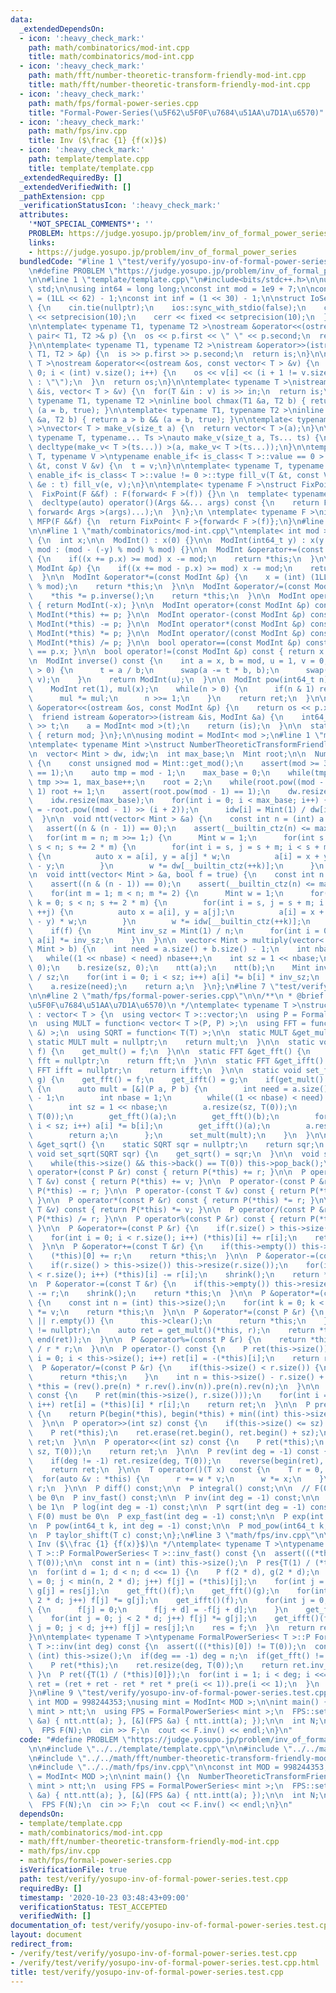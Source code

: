 ```yaml
---
data:
  _extendedDependsOn:
  - icon: ':heavy_check_mark:'
    path: math/combinatorics/mod-int.cpp
    title: math/combinatorics/mod-int.cpp
  - icon: ':heavy_check_mark:'
    path: math/fft/number-theoretic-transform-friendly-mod-int.cpp
    title: math/fft/number-theoretic-transform-friendly-mod-int.cpp
  - icon: ':heavy_check_mark:'
    path: math/fps/formal-power-series.cpp
    title: "Formal-Power-Series(\u5F62\u5F0F\u7684\u51AA\u7D1A\u6570)"
  - icon: ':heavy_check_mark:'
    path: math/fps/inv.cpp
    title: Inv ($\frac {1} {f(x)}$)
  - icon: ':heavy_check_mark:'
    path: template/template.cpp
    title: template/template.cpp
  _extendedRequiredBy: []
  _extendedVerifiedWith: []
  _pathExtension: cpp
  _verificationStatusIcon: ':heavy_check_mark:'
  attributes:
    '*NOT_SPECIAL_COMMENTS*': ''
    PROBLEM: https://judge.yosupo.jp/problem/inv_of_formal_power_series
    links:
    - https://judge.yosupo.jp/problem/inv_of_formal_power_series
  bundledCode: "#line 1 \"test/verify/yosupo-inv-of-formal-power-series.test.cpp\"\
    \n#define PROBLEM \"https://judge.yosupo.jp/problem/inv_of_formal_power_series\"\
    \n\n#line 1 \"template/template.cpp\"\n#include<bits/stdc++.h>\n\nusing namespace\
    \ std;\n\nusing int64 = long long;\nconst int mod = 1e9 + 7;\n\nconst int64 infll\
    \ = (1LL << 62) - 1;\nconst int inf = (1 << 30) - 1;\n\nstruct IoSetup {\n  IoSetup()\
    \ {\n    cin.tie(nullptr);\n    ios::sync_with_stdio(false);\n    cout << fixed\
    \ << setprecision(10);\n    cerr << fixed << setprecision(10);\n  }\n} iosetup;\n\
    \n\ntemplate< typename T1, typename T2 >\nostream &operator<<(ostream &os, const\
    \ pair< T1, T2 >& p) {\n  os << p.first << \" \" << p.second;\n  return os;\n\
    }\n\ntemplate< typename T1, typename T2 >\nistream &operator>>(istream &is, pair<\
    \ T1, T2 > &p) {\n  is >> p.first >> p.second;\n  return is;\n}\n\ntemplate< typename\
    \ T >\nostream &operator<<(ostream &os, const vector< T > &v) {\n  for(int i =\
    \ 0; i < (int) v.size(); i++) {\n    os << v[i] << (i + 1 != v.size() ? \" \"\
    \ : \"\");\n  }\n  return os;\n}\n\ntemplate< typename T >\nistream &operator>>(istream\
    \ &is, vector< T > &v) {\n  for(T &in : v) is >> in;\n  return is;\n}\n\ntemplate<\
    \ typename T1, typename T2 >\ninline bool chmax(T1 &a, T2 b) { return a < b &&\
    \ (a = b, true); }\n\ntemplate< typename T1, typename T2 >\ninline bool chmin(T1\
    \ &a, T2 b) { return a > b && (a = b, true); }\n\ntemplate< typename T = int64\
    \ >\nvector< T > make_v(size_t a) {\n  return vector< T >(a);\n}\n\ntemplate<\
    \ typename T, typename... Ts >\nauto make_v(size_t a, Ts... ts) {\n  return vector<\
    \ decltype(make_v< T >(ts...)) >(a, make_v< T >(ts...));\n}\n\ntemplate< typename\
    \ T, typename V >\ntypename enable_if< is_class< T >::value == 0 >::type fill_v(T\
    \ &t, const V &v) {\n  t = v;\n}\n\ntemplate< typename T, typename V >\ntypename\
    \ enable_if< is_class< T >::value != 0 >::type fill_v(T &t, const V &v) {\n  for(auto\
    \ &e : t) fill_v(e, v);\n}\n\ntemplate< typename F >\nstruct FixPoint : F {\n\
    \  FixPoint(F &&f) : F(forward< F >(f)) {}\n \n  template< typename... Args >\n\
    \  decltype(auto) operator()(Args &&... args) const {\n    return F::operator()(*this,\
    \ forward< Args >(args)...);\n  }\n};\n \ntemplate< typename F >\ninline decltype(auto)\
    \ MFP(F &&f) {\n  return FixPoint< F >{forward< F >(f)};\n}\n#line 4 \"test/verify/yosupo-inv-of-formal-power-series.test.cpp\"\
    \n\n#line 1 \"math/combinatorics/mod-int.cpp\"\ntemplate< int mod >\nstruct ModInt\
    \ {\n  int x;\n\n  ModInt() : x(0) {}\n\n  ModInt(int64_t y) : x(y >= 0 ? y %\
    \ mod : (mod - (-y) % mod) % mod) {}\n\n  ModInt &operator+=(const ModInt &p)\
    \ {\n    if((x += p.x) >= mod) x -= mod;\n    return *this;\n  }\n\n  ModInt &operator-=(const\
    \ ModInt &p) {\n    if((x += mod - p.x) >= mod) x -= mod;\n    return *this;\n\
    \  }\n\n  ModInt &operator*=(const ModInt &p) {\n    x = (int) (1LL * x * p.x\
    \ % mod);\n    return *this;\n  }\n\n  ModInt &operator/=(const ModInt &p) {\n\
    \    *this *= p.inverse();\n    return *this;\n  }\n\n  ModInt operator-() const\
    \ { return ModInt(-x); }\n\n  ModInt operator+(const ModInt &p) const { return\
    \ ModInt(*this) += p; }\n\n  ModInt operator-(const ModInt &p) const { return\
    \ ModInt(*this) -= p; }\n\n  ModInt operator*(const ModInt &p) const { return\
    \ ModInt(*this) *= p; }\n\n  ModInt operator/(const ModInt &p) const { return\
    \ ModInt(*this) /= p; }\n\n  bool operator==(const ModInt &p) const { return x\
    \ == p.x; }\n\n  bool operator!=(const ModInt &p) const { return x != p.x; }\n\
    \n  ModInt inverse() const {\n    int a = x, b = mod, u = 1, v = 0, t;\n    while(b\
    \ > 0) {\n      t = a / b;\n      swap(a -= t * b, b);\n      swap(u -= t * v,\
    \ v);\n    }\n    return ModInt(u);\n  }\n\n  ModInt pow(int64_t n) const {\n\
    \    ModInt ret(1), mul(x);\n    while(n > 0) {\n      if(n & 1) ret *= mul;\n\
    \      mul *= mul;\n      n >>= 1;\n    }\n    return ret;\n  }\n\n  friend ostream\
    \ &operator<<(ostream &os, const ModInt &p) {\n    return os << p.x;\n  }\n\n\
    \  friend istream &operator>>(istream &is, ModInt &a) {\n    int64_t t;\n    is\
    \ >> t;\n    a = ModInt< mod >(t);\n    return (is);\n  }\n\n  static int get_mod()\
    \ { return mod; }\n};\n\nusing modint = ModInt< mod >;\n#line 1 \"math/fft/number-theoretic-transform-friendly-mod-int.cpp\"\
    \ntemplate< typename Mint >\nstruct NumberTheoreticTransformFriendlyModInt {\n\
    \n  vector< Mint > dw, idw;\n  int max_base;\n  Mint root;\n\n  NumberTheoreticTransformFriendlyModInt()\
    \ {\n    const unsigned mod = Mint::get_mod();\n    assert(mod >= 3 && mod % 2\
    \ == 1);\n    auto tmp = mod - 1;\n    max_base = 0;\n    while(tmp % 2 == 0)\
    \ tmp >>= 1, max_base++;\n    root = 2;\n    while(root.pow((mod - 1) >> 1) ==\
    \ 1) root += 1;\n    assert(root.pow(mod - 1) == 1);\n    dw.resize(max_base);\n\
    \    idw.resize(max_base);\n    for(int i = 0; i < max_base; i++) {\n      dw[i]\
    \ = -root.pow((mod - 1) >> (i + 2));\n      idw[i] = Mint(1) / dw[i];\n    }\n\
    \  }\n\n  void ntt(vector< Mint > &a) {\n    const int n = (int) a.size();\n \
    \   assert((n & (n - 1)) == 0);\n    assert(__builtin_ctz(n) <= max_base);\n \
    \   for(int m = n; m >>= 1;) {\n      Mint w = 1;\n      for(int s = 0, k = 0;\
    \ s < n; s += 2 * m) {\n        for(int i = s, j = s + m; i < s + m; ++i, ++j)\
    \ {\n          auto x = a[i], y = a[j] * w;\n          a[i] = x + y, a[j] = x\
    \ - y;\n        }\n        w *= dw[__builtin_ctz(++k)];\n      }\n    }\n  }\n\
    \n  void intt(vector< Mint > &a, bool f = true) {\n    const int n = (int) a.size();\n\
    \    assert((n & (n - 1)) == 0);\n    assert(__builtin_ctz(n) <= max_base);\n\
    \    for(int m = 1; m < n; m *= 2) {\n      Mint w = 1;\n      for(int s = 0,\
    \ k = 0; s < n; s += 2 * m) {\n        for(int i = s, j = s + m; i < s + m; ++i,\
    \ ++j) {\n          auto x = a[i], y = a[j];\n          a[i] = x + y, a[j] = (x\
    \ - y) * w;\n        }\n        w *= idw[__builtin_ctz(++k)];\n      }\n    }\n\
    \    if(f) {\n      Mint inv_sz = Mint(1) / n;\n      for(int i = 0; i < n; i++)\
    \ a[i] *= inv_sz;\n    }\n  }\n\n  vector< Mint > multiply(vector< Mint > a, vector<\
    \ Mint > b) {\n    int need = a.size() + b.size() - 1;\n    int nbase = 1;\n \
    \   while((1 << nbase) < need) nbase++;\n    int sz = 1 << nbase;\n    a.resize(sz,\
    \ 0);\n    b.resize(sz, 0);\n    ntt(a);\n    ntt(b);\n    Mint inv_sz = Mint(1)\
    \ / sz;\n    for(int i = 0; i < sz; i++) a[i] *= b[i] * inv_sz;\n    intt(a, false);\n\
    \    a.resize(need);\n    return a;\n  }\n};\n#line 7 \"test/verify/yosupo-inv-of-formal-power-series.test.cpp\"\
    \n\n#line 2 \"math/fps/formal-power-series.cpp\"\n\n/**\n * @brief Formal-Power-Series(\u5F62\
    \u5F0F\u7684\u51AA\u7D1A\u6570)\n */\ntemplate< typename T >\nstruct FormalPowerSeries\
    \ : vector< T > {\n  using vector< T >::vector;\n  using P = FormalPowerSeries;\n\
    \n  using MULT = function< vector< T >(P, P) >;\n  using FFT = function< void(P\
    \ &) >;\n  using SQRT = function< T(T) >;\n\n  static MULT &get_mult() {\n   \
    \ static MULT mult = nullptr;\n    return mult;\n  }\n\n  static void set_mult(MULT\
    \ f) {\n    get_mult() = f;\n  }\n\n  static FFT &get_fft() {\n    static FFT\
    \ fft = nullptr;\n    return fft;\n  }\n\n  static FFT &get_ifft() {\n    static\
    \ FFT ifft = nullptr;\n    return ifft;\n  }\n\n  static void set_fft(FFT f, FFT\
    \ g) {\n    get_fft() = f;\n    get_ifft() = g;\n    if(get_mult() == nullptr)\
    \ {\n      auto mult = [&](P a, P b) {\n        int need = a.size() + b.size()\
    \ - 1;\n        int nbase = 1;\n        while((1 << nbase) < need) nbase++;\n\
    \        int sz = 1 << nbase;\n        a.resize(sz, T(0));\n        b.resize(sz,\
    \ T(0));\n        get_fft()(a);\n        get_fft()(b);\n        for(int i = 0;\
    \ i < sz; i++) a[i] *= b[i];\n        get_ifft()(a);\n        a.resize(need);\n\
    \        return a;\n      };\n      set_mult(mult);\n    }\n  }\n\n  static SQRT\
    \ &get_sqrt() {\n    static SQRT sqr = nullptr;\n    return sqr;\n  }\n\n  static\
    \ void set_sqrt(SQRT sqr) {\n    get_sqrt() = sqr;\n  }\n\n  void shrink() {\n\
    \    while(this->size() && this->back() == T(0)) this->pop_back();\n  }\n\n  P\
    \ operator+(const P &r) const { return P(*this) += r; }\n\n  P operator+(const\
    \ T &v) const { return P(*this) += v; }\n\n  P operator-(const P &r) const { return\
    \ P(*this) -= r; }\n\n  P operator-(const T &v) const { return P(*this) -= v;\
    \ }\n\n  P operator*(const P &r) const { return P(*this) *= r; }\n\n  P operator*(const\
    \ T &v) const { return P(*this) *= v; }\n\n  P operator/(const P &r) const { return\
    \ P(*this) /= r; }\n\n  P operator%(const P &r) const { return P(*this) %= r;\
    \ }\n\n  P &operator+=(const P &r) {\n    if(r.size() > this->size()) this->resize(r.size());\n\
    \    for(int i = 0; i < r.size(); i++) (*this)[i] += r[i];\n    return *this;\n\
    \  }\n\n  P &operator+=(const T &r) {\n    if(this->empty()) this->resize(1);\n\
    \    (*this)[0] += r;\n    return *this;\n  }\n\n  P &operator-=(const P &r) {\n\
    \    if(r.size() > this->size()) this->resize(r.size());\n    for(int i = 0; i\
    \ < r.size(); i++) (*this)[i] -= r[i];\n    shrink();\n    return *this;\n  }\n\
    \n  P &operator-=(const T &r) {\n    if(this->empty()) this->resize(1);\n    (*this)[0]\
    \ -= r;\n    shrink();\n    return *this;\n  }\n\n  P &operator*=(const T &v)\
    \ {\n    const int n = (int) this->size();\n    for(int k = 0; k < n; k++) (*this)[k]\
    \ *= v;\n    return *this;\n  }\n\n  P &operator*=(const P &r) {\n    if(this->empty()\
    \ || r.empty()) {\n      this->clear();\n      return *this;\n    }\n    assert(get_mult()\
    \ != nullptr);\n    auto ret = get_mult()(*this, r);\n    return *this = P(begin(ret),\
    \ end(ret));\n  }\n\n  P &operator%=(const P &r) {\n    return *this -= *this\
    \ / r * r;\n  }\n\n  P operator-() const {\n    P ret(this->size());\n    for(int\
    \ i = 0; i < this->size(); i++) ret[i] = -(*this)[i];\n    return ret;\n  }\n\n\
    \  P &operator/=(const P &r) {\n    if(this->size() < r.size()) {\n      this->clear();\n\
    \      return *this;\n    }\n    int n = this->size() - r.size() + 1;\n    return\
    \ *this = (rev().pre(n) * r.rev().inv(n)).pre(n).rev(n);\n  }\n\n  P dot(P r)\
    \ const {\n    P ret(min(this->size(), r.size()));\n    for(int i = 0; i < ret.size();\
    \ i++) ret[i] = (*this)[i] * r[i];\n    return ret;\n  }\n\n  P pre(int sz) const\
    \ {\n    return P(begin(*this), begin(*this) + min((int) this->size(), sz));\n\
    \  }\n\n  P operator>>(int sz) const {\n    if(this->size() <= sz) return {};\n\
    \    P ret(*this);\n    ret.erase(ret.begin(), ret.begin() + sz);\n    return\
    \ ret;\n  }\n\n  P operator<<(int sz) const {\n    P ret(*this);\n    ret.insert(ret.begin(),\
    \ sz, T(0));\n    return ret;\n  }\n\n  P rev(int deg = -1) const {\n    P ret(*this);\n\
    \    if(deg != -1) ret.resize(deg, T(0));\n    reverse(begin(ret), end(ret));\n\
    \    return ret;\n  }\n\n  T operator()(T x) const {\n    T r = 0, w = 1;\n  \
    \  for(auto &v : *this) {\n      r += w * v;\n      w *= x;\n    }\n    return\
    \ r;\n  }\n\n  P diff() const;\n\n  P integral() const;\n\n  // F(0) must not\
    \ be 0\n  P inv_fast() const;\n\n  P inv(int deg = -1) const;\n\n  // F(0) must\
    \ be 1\n  P log(int deg = -1) const;\n\n  P sqrt(int deg = -1) const;\n\n  //\
    \ F(0) must be 0\n  P exp_fast(int deg = -1) const;\n\n  P exp(int deg = -1) const;\n\
    \n  P pow(int64_t k, int deg = -1) const;\n\n  P mod_pow(int64_t k, P g) const;\n\
    \n  P taylor_shift(T c) const;\n};\n#line 3 \"math/fps/inv.cpp\"\n\n/**\n * @brief\
    \ Inv ($\\frac {1} {f(x)}$)\n */\ntemplate< typename T >\ntypename FormalPowerSeries<\
    \ T >::P FormalPowerSeries< T >::inv_fast() const {\n  assert(((*this)[0]) !=\
    \ T(0));\n\n  const int n = (int) this->size();\n  P res{T(1) / (*this)[0]};\n\
    \n  for(int d = 1; d < n; d <<= 1) {\n    P f(2 * d), g(2 * d);\n    for(int j\
    \ = 0; j < min(n, 2 * d); j++) f[j] = (*this)[j];\n    for(int j = 0; j < d; j++)\
    \ g[j] = res[j];\n    get_fft()(f);\n    get_fft()(g);\n    for(int j = 0; j <\
    \ 2 * d; j++) f[j] *= g[j];\n    get_ifft()(f);\n    for(int j = 0; j < d; j++)\
    \ {\n      f[j] = 0;\n      f[j + d] = -f[j + d];\n    }\n    get_fft()(f);\n\
    \    for(int j = 0; j < 2 * d; j++) f[j] *= g[j];\n    get_ifft()(f);\n    for(int\
    \ j = 0; j < d; j++) f[j] = res[j];\n    res = f;\n  }\n  return res.pre(n);\n\
    }\n\ntemplate< typename T >\ntypename FormalPowerSeries< T >::P FormalPowerSeries<\
    \ T >::inv(int deg) const {\n  assert(((*this)[0]) != T(0));\n  const int n =\
    \ (int) this->size();\n  if(deg == -1) deg = n;\n  if(get_fft() != nullptr) {\n\
    \    P ret(*this);\n    ret.resize(deg, T(0));\n    return ret.inv_fast();\n \
    \ }\n  P ret({T(1) / (*this)[0]});\n  for(int i = 1; i < deg; i <<= 1) {\n   \
    \ ret = (ret + ret - ret * ret * pre(i << 1)).pre(i << 1);\n  }\n  return ret.pre(deg);\n\
    }\n#line 9 \"test/verify/yosupo-inv-of-formal-power-series.test.cpp\"\n\nconst\
    \ int MOD = 998244353;\nusing mint = ModInt< MOD >;\n\nint main() {\n  NumberTheoreticTransformFriendlyModInt<\
    \ mint > ntt;\n  using FPS = FormalPowerSeries< mint >;\n  FPS::set_fft([&](FPS\
    \ &a) { ntt.ntt(a); }, [&](FPS &a) { ntt.intt(a); });\n\n  int N;\n  cin >> N;\n\
    \  FPS F(N);\n  cin >> F;\n  cout << F.inv() << endl;\n}\n"
  code: "#define PROBLEM \"https://judge.yosupo.jp/problem/inv_of_formal_power_series\"\
    \n\n#include \"../../template/template.cpp\"\n\n#include \"../../math/combinatorics/mod-int.cpp\"\
    \n#include \"../../math/fft/number-theoretic-transform-friendly-mod-int.cpp\"\n\
    \n#include \"../../math/fps/inv.cpp\"\n\nconst int MOD = 998244353;\nusing mint\
    \ = ModInt< MOD >;\n\nint main() {\n  NumberTheoreticTransformFriendlyModInt<\
    \ mint > ntt;\n  using FPS = FormalPowerSeries< mint >;\n  FPS::set_fft([&](FPS\
    \ &a) { ntt.ntt(a); }, [&](FPS &a) { ntt.intt(a); });\n\n  int N;\n  cin >> N;\n\
    \  FPS F(N);\n  cin >> F;\n  cout << F.inv() << endl;\n}\n"
  dependsOn:
  - template/template.cpp
  - math/combinatorics/mod-int.cpp
  - math/fft/number-theoretic-transform-friendly-mod-int.cpp
  - math/fps/inv.cpp
  - math/fps/formal-power-series.cpp
  isVerificationFile: true
  path: test/verify/yosupo-inv-of-formal-power-series.test.cpp
  requiredBy: []
  timestamp: '2020-10-23 03:48:43+09:00'
  verificationStatus: TEST_ACCEPTED
  verifiedWith: []
documentation_of: test/verify/yosupo-inv-of-formal-power-series.test.cpp
layout: document
redirect_from:
- /verify/test/verify/yosupo-inv-of-formal-power-series.test.cpp
- /verify/test/verify/yosupo-inv-of-formal-power-series.test.cpp.html
title: test/verify/yosupo-inv-of-formal-power-series.test.cpp
---
```

